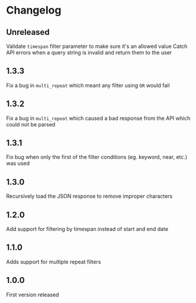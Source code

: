 # Changelog

## Unreleased
Validate `timespan` filter parameter to make sure it's an allowed value
Catch API errors when a query string is invalid and return them to the user

## 1.3.3
Fix a bug in `multi_repeat` which meant any filter using `OR` would fail

## 1.3.2
Fix a bug in `multi_repeat` which caused a bad response from the API which could not be parsed

## 1.3.1
Fix bug when only the first of the filter conditions (eg. keyword, near, etc.) was used

## 1.3.0
Recursively load the JSON response to remove improper characters

## 1.2.0
Add support for filtering by timespan instead of start and end date

## 1.1.0
Adds support for multiple repeat filters

## 1.0.0
First version released